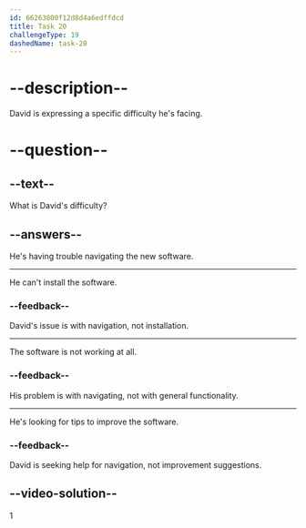 ```yaml
---
id: 66263800f12d8d4a6edffdcd
title: Task 20
challengeType: 19
dashedName: task-20
---
```


<!--
AUDIO REFERENCE:
David: Hi Maria, I'm having trouble navigating through the new software. Any tips?
-->

# --description--

David is expressing a specific difficulty he's facing.

# --question--

## --text--

What is David's difficulty?

## --answers--

He's having trouble navigating the new software.

---

He can't install the software.

### --feedback--

David's issue is with navigation, not installation.

---

The software is not working at all.

### --feedback--

His problem is with navigating, not with general functionality.

---

He's looking for tips to improve the software.

### --feedback--

David is seeking help for navigation, not improvement suggestions.

## --video-solution--

1
